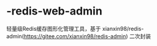 # -redis-web-admin
轻量级Redis缓存图形化管理工具，基于 xianxin98/redis-admin(https://gitee.com/xianxin98/redis-admin) 二次封装
